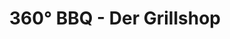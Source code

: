 ---
title: "360° BBQ - Der Grillshop"
url: /frankfurt-am-main/360deg-bbq-der-grillshop/
shop: Küchen
---